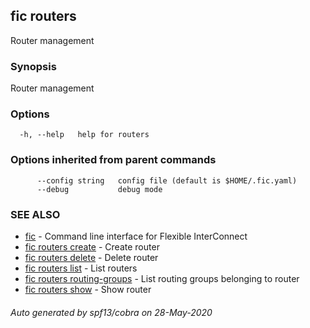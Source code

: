 ## fic routers

Router management

### Synopsis

Router management

### Options

```
  -h, --help   help for routers
```

### Options inherited from parent commands

```
      --config string   config file (default is $HOME/.fic.yaml)
      --debug           debug mode
```

### SEE ALSO

* [fic](fic.md)	 - Command line interface for Flexible InterConnect
* [fic routers create](fic_routers_create.md)	 - Create router
* [fic routers delete](fic_routers_delete.md)	 - Delete router
* [fic routers list](fic_routers_list.md)	 - List routers
* [fic routers routing-groups](fic_routers_routing-groups.md)	 - List routing groups belonging to router
* [fic routers show](fic_routers_show.md)	 - Show router

###### Auto generated by spf13/cobra on 28-May-2020
